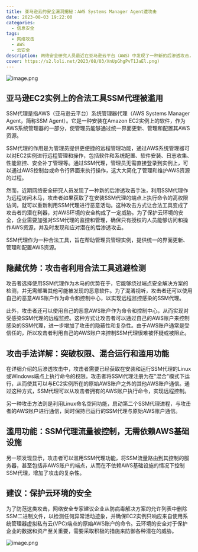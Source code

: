 ```yaml
---
title: 亚马逊云的安全漏洞揭秘：AWS Systems Manager Agent遭攻击
date: 2023-08-03 19:22:00
categories:
  - 信息安全
tags:
  - 网络攻击
  - AWS
  - 云安全
description: 网络安全研究人员最近在亚马逊云平台（AWS）中发现了一种新的后渗透攻击，利用AWS系统管理器代理（SSM代理）作为远程访问木马在Windows和Linux环境中运行
cover: https://s2.loli.net/2023/08/03/XnUpGhgPvT1JaEl.png)
---
```


![image.png](https://s2.loli.net/2023/08/03/XfbrvsmuoJ4nw9k.png)

## 亚马逊EC2实例上的合法工具SSM代理被滥用

SSM代理是指AWS（亚马逊云平台）系统管理器代理（AWS Systems Manager Agent，简称SSM Agent）。它是一种安装在Amazon EC2实例上的软件，作为AWS系统管理器的一部分，使管理员能够通过统一界面更新、管理和配置其AWS资源。

SSM代理的作用是为管理员提供更便捷的远程管理功能，通过AWS系统管理器可以对EC2实例进行远程管理和操作，包括软件和系统配置、软件安装、日志收集、性能监控、安全补丁管理等。通过SSM代理，管理员无需直接登录到实例上，可以通过AWS控制台或命令行界面来执行操作，这大大简化了管理和维护AWS资源的过程。

然而，近期网络安全研究人员发现了一种新的后渗透攻击手法，利用SSM代理作为远程访问木马，攻击者如果获取了在安装SSM代理的端点上执行命令的高权限访问，就可以重新利用SSM代理进行恶意活动。这种攻击方式让合法工具变成了攻击者的潜在利器，对AWS环境的安全构成了一定威胁。为了保护云环境的安全，企业需要加强对SSM代理的监控和管理，确保只有授权的人员能够访问和操作AWS资源，并及时发现和应对潜在的后渗透攻击。

SSM代理作为一种合法工具，旨在帮助管理员管理实例，提供统一的界面更新、管理和配置AWS资源。

## 隐藏优势：攻击者利用合法工具逃避检测

攻击者选择使用SSM代理作为木马的优势在于，它能够绕过端点安全解决方案的检测，并无需部署其他可能被发现的恶意软件。为了混淆视听，攻击者还可以使用自己的恶意AWS账户作为命令和控制中心，以实现远程监控感染的SSM代理。

此外，攻击者还可以使用自己的恶意AWS账户作为命令和控制中心，从而实现对受感染SSM代理的远程监控。这种方式让攻击者可以通过自己的AWS账户来控制感染的SSM代理，进一步增加了攻击的隐蔽性和复杂性。由于AWS账户通常是受信任的，所以攻击者利用自己的AWS账户来控制SSM代理很难被怀疑或被阻止。

## 攻击手法详解：突破权限、混合运行和滥用功能

在详细介绍的后渗透攻击中，攻击者需要已经获取在安装和运行SSM代理的Linux或Windows端点上执行命令的权限。攻击者将SSM代理注册为在"混合"模式下运行，从而使其可以与EC2实例所在的原始AWS账户之外的其他AWS账户通信。通过这种方式，SSM代理可以从攻击者拥有的AWS账户执行命令，实现远程控制。

另一种攻击方法则是利用Linux命名空间功能，启动第二个SSM代理进程，与攻击者的AWS账户进行通信，同时保持已运行的SSM代理与原始AWS账户通信。

## 滥用功能：SSM代理流量被控制，无需依赖AWS基础设施

另一项发现显示，攻击者可以滥用SSM代理功能，将SSM流量路由到其控制的服务器，甚至包括非AWS账户的端点，从而在不依赖AWS基础设施的情况下控制SSM代理，增加了攻击的复杂性。

## 建议：保护云环境的安全

为了防范这类攻击，网络安全专家建议企业从防病毒解决方案的允许列表中删除SSM二进制文件，以检测任何异常活动迹象，并确保EC2实例只响应来自使用系统管理器虚拟私有云(VPC)端点的原始AWS账户的命令。云环境的安全对于保护企业的数据和资产至关重要，需要采取积极的措施来防御各种潜在的威胁。

![image.png](https://s2.loli.net/2023/08/03/6sMNPtGjQlFKEfu.png)

